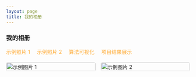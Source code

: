 ```yaml
---
layout: page
title: 我的相册
---
```


<style>
  .album-categories { margin-bottom: 20px; }
  .category-link { margin-right: 15px; color: #ffaa33; text-decoration: none; }
  .category-link:hover { text-decoration: underline; }
  .album-grid { display: grid; grid-template-columns: repeat(auto-fill, minmax(200px, 1fr)); gap: 15px; margin-top: 20px; }
  .grid-item { cursor: pointer; }
  .grid-item img { width: 100%; height: auto; border-radius: 4px; transition: transform 0.2s; }
  .grid-item img:hover { transform: scale(1.05); }
  .hidden { display: none; }
  .modal { position: fixed; top: 0; left: 0; width: 100%; height: 100%; background: rgba(0,0,0,0.8); display: none; justify-content: center; align-items: center; z-index: 1000; }
  .modal-content { max-width: 90%; max-height: 90%; }
  .modal img { max-width: 100%; max-height: 90vh; }
  .close { position: absolute; top: 20px; right: 30px; color: white; font-size: 30px; cursor: pointer; }
</style>

<section>
  <h3>我的相册</h3>
  <div class="album-categories">
    <a href="#" class="category-link" data-category="category1">示例照片 1</a>
    <a href="#" class="category-link" data-category="category2">示例照片 2</a>
    <a href="#" class="category-link" data-category="category3">算法可视化</a>
    <a href="#" class="category-link" data-category="category4">项目结果展示</a>
  </div>

  <!-- 示例照片 1 分类 -->
  <div id="category1" class="album-grid">
    <div class="grid-item"><img src="{{ '/assets/Clipboard-1.png' | prepend: site.baseurl | replace: '//', '/' }}" alt="示例图片 1" onclick="openModal(this)"></div>
    <div class="grid-item"><img src="{{ '/assets/Clipboard-2.png' | prepend: site.baseurl | replace: '//', '/' }}" alt="示例图片 2" onclick="openModal(this)"></div>
  </div>

  <!-- 示例照片 2 分类 -->
  <div id="category2" class="album-grid hidden">
    <div class="grid-item"><img src="{{ '/assets/Clipboard-3.png' | prepend: site.baseurl | replace: '//', '/' }}" alt="示例图片 3" onclick="openModal(this)"></div>
    <div class="grid-item"><img src="{{ '/assets/Clipboard-4.png' | prepend: site.baseurl | replace: '//', '/' }}" alt="示例图片 4" onclick="openModal(this)"></div>
  </div>

  <!-- 算法可视化分类 -->
  <div id="category3" class="album-grid hidden">
    <div class="grid-item"><img src="{{ '/assets/array_meet.png' | prepend: site.baseurl | replace: '//', '/' }}" alt="算法示意图" onclick="openModal(this)"></div>
    <div class="grid-item"><img src="{{ '/assets/list.png' | prepend: site.baseurl | replace: '//', '/' }}" alt="列表示意图" onclick="openModal(this)"></div>
  </div>

  <!-- 项目结果展示分类 -->
  <div id="category4" class="album-grid hidden">
    <div class="grid-item"><img src="{{ '/assets/results.png' | prepend: site.baseurl | replace: '//', '/' }}" alt="项目结果" onclick="openModal(this)"></div>
    <div class="grid-item"><img src="{{ '/assets/PR_curve.png' | prepend: site.baseurl | replace: '//', '/' }}" alt="PR曲线" onclick="openModal(this)"></div>
  </div>
</section>

<!-- 图片放大模态框 -->
<div id="imageModal" class="modal">
  <span class="close" onclick="closeModal()">&times;</span>
  <div class="modal-content">
    <img id="modalImage" src="" alt="放大图片">
  </div>
</div>

<script>
  // 显示选中分类的图片网格
  document.querySelectorAll('.category-link').forEach(link => {
    link.addEventListener('click', function(e) {
      e.preventDefault();
      const category = this.getAttribute('data-category');
      
      // 隐藏所有网格
      document.querySelectorAll('.album-grid').forEach(grid => {
        grid.classList.add('hidden');
      });
      
      // 显示选中分类的网格
      document.getElementById(category).classList.remove('hidden');
    });
  });

  // 打开图片模态框
  function openModal(img) {
    const modal = document.getElementById('imageModal');
    const modalImg = document.getElementById('modalImage');
    modal.style.display = 'flex';
    modalImg.src = img.src;
  }

  // 关闭图片模态框
  function closeModal() {
    document.getElementById('imageModal').style.display = 'none';
  }

  // 点击模态框外部关闭
  window.onclick = function(e) {
    const modal = document.getElementById('imageModal');
    if (e.target == modal) {
      closeModal();
    }
  }
</script>